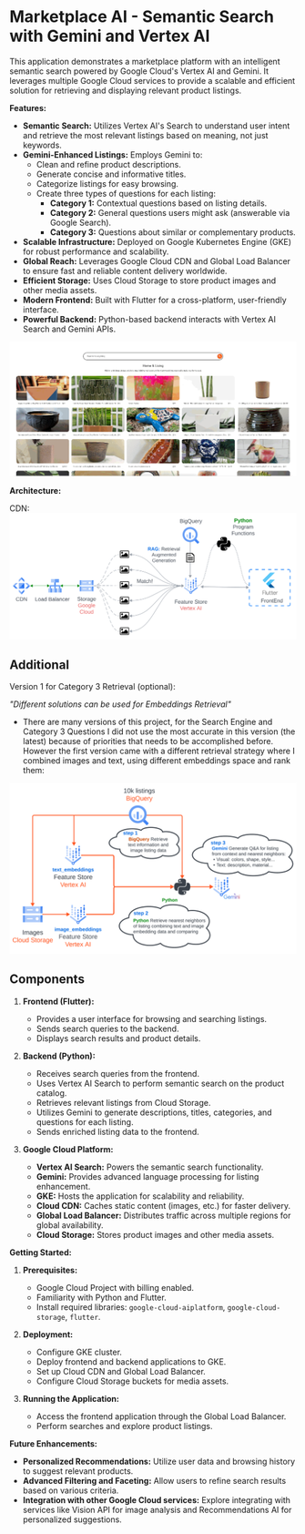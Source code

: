 # Marketplace AI - Semantic Search with Gemini and Vertex AI

This application demonstrates a marketplace platform with an intelligent semantic search powered by Google Cloud's Vertex AI and Gemini. It leverages multiple Google Cloud services to provide a scalable and efficient solution for retrieving and displaying relevant product listings.

**Features:**

* **Semantic Search:** Utilizes Vertex AI's Search to understand user intent and retrieve the most relevant listings based on meaning, not just keywords.
* **Gemini-Enhanced Listings:** Employs Gemini to:
    * Clean and refine product descriptions.
    * Generate concise and informative titles.
    * Categorize listings for easy browsing.
    * Create three types of questions for each listing:
        * **Category 1:** Contextual questions based on listing details.
        * **Category 2:** General questions users might ask (answerable via Google Search).
        * **Category 3:**  Questions about similar or complementary products.
* **Scalable Infrastructure:** Deployed on Google Kubernetes Engine (GKE) for robust performance and scalability.
* **Global Reach:** Leverages Google Cloud CDN and Global Load Balancer to ensure fast and reliable content delivery worldwide.
* **Efficient Storage:** Uses Cloud Storage to store product images and other media assets.
* **Modern Frontend:** Built with Flutter for a cross-platform, user-friendly interface.
* **Powerful Backend:** Python-based backend interacts with Vertex AI Search and Gemini APIs.

[![Demo Marketplace](./images/marketplace1.gif)](https://youtu.be/aPdlyhKgJU8)

**Architecture:**

CDN:
![](./images/cdn.png)

## Additional
Version 1 for Category 3 Retrieval (optional):

*"Different solutions can be used for Embeddings Retrieval"*
- There are many versions of this project, for the Search Engine and Category 3 Questions I did not use the most accurate in this version (the latest) because of priorities that needs to be accomplished before.
However the first version came with a different retrieval strategy where I combined images and text, using different embeddings space and rank them:

![Version 1](./images/1st_version.png)

## Components

1. **Frontend (Flutter):**
    - Provides a user interface for browsing and searching listings.
    - Sends search queries to the backend.
    - Displays search results and product details.

2. **Backend (Python):**
    - Receives search queries from the frontend.
    - Uses Vertex AI Search to perform semantic search on the product catalog.
    - Retrieves relevant listings from Cloud Storage.
    - Utilizes Gemini to generate descriptions, titles, categories, and questions for each listing.
    - Sends enriched listing data to the frontend.

3. **Google Cloud Platform:**
    - **Vertex AI Search:**  Powers the semantic search functionality.
    - **Gemini:**  Provides advanced language processing for listing enhancement.
    - **GKE:** Hosts the application for scalability and reliability.
    - **Cloud CDN:**  Caches static content (images, etc.) for faster delivery.
    - **Global Load Balancer:** Distributes traffic across multiple regions for global availability.
    - **Cloud Storage:** Stores product images and other media assets.

**Getting Started:**

1. **Prerequisites:**
    - Google Cloud Project with billing enabled.
    - Familiarity with Python and Flutter.
    - Install required libraries: `google-cloud-aiplatform`, `google-cloud-storage`, `flutter`.

2. **Deployment:**
    - Configure GKE cluster.
    - Deploy frontend and backend applications to GKE.
    - Set up Cloud CDN and Global Load Balancer.
    - Configure Cloud Storage buckets for media assets.

3. **Running the Application:**
    - Access the frontend application through the Global Load Balancer.
    - Perform searches and explore product listings.

**Future Enhancements:**

* **Personalized Recommendations:** Utilize user data and browsing history to suggest relevant products.
* **Advanced Filtering and Faceting:** Allow users to refine search results based on various criteria.
* **Integration with other Google Cloud services:** Explore integrating with services like Vision API for image analysis and Recommendations AI for personalized suggestions.